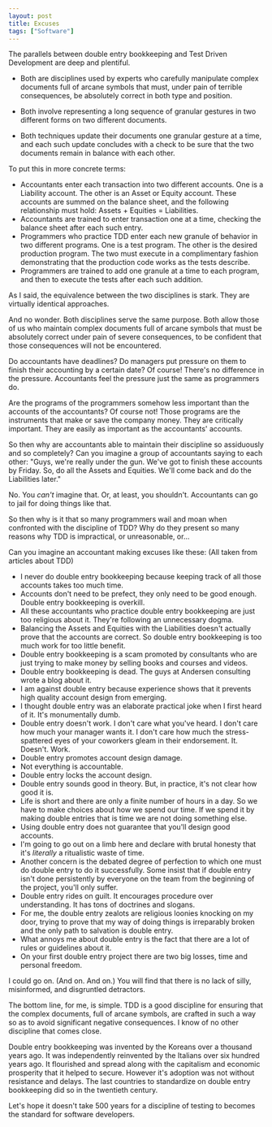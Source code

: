 ```yaml
---
layout: post
title: Excuses
tags: ["Software"]
---
```

The parallels between double entry bookkeeping and Test Driven Development are deep and plentiful.

 * Both are disciplines used by experts who carefully manipulate complex documents full of arcane symbols that must, under pain of terrible consequences, be absolutely correct in both type and position. 
 
 * Both involve representing a long sequence of granular gestures in two different forms on two different documents.
 
 * Both techniques update their documents one granular gesture at a time, and each such update concludes with a check to be sure that the two documents remain in balance with each other.
 
To put this in more concrete terms:

* Accountants enter each transaction into two different accounts.  One is a Liability account.  The other is an Asset or Equity account.  These accounts are summed on the balance sheet, and the following relationship must hold:  Assets + Equities = Liabilities. 
* Accountants are trained to enter transaction one at a time, checking the balance sheet after each such entry.
* Programmers who practice TDD enter each new granule of behavior in two different programs.  One is a test program.  The other is the desired production program.  The two must execute in a complimentary fashion demonstrating that the production code works as the tests describe.
* Programmers are trained to add one granule at a time to each program, and then to execute the tests after each such addition.

As I said, the equivalence between the two disciplines is stark.  They are virtually identical approaches.  

And no wonder.  Both disciplines serve the same purpose.  Both allow those of us who maintain complex documents full of arcane symbols that must be absolutely correct under pain of severe consequences, to be confident that those consequences will not be encountered.

Do accountants have deadlines?  Do managers put pressure on them to finish their accounting by a certain date?  Of course!  There's no difference in the pressure.  Accountants feel the pressure just the same as programmers do.

Are the programs of the programmers somehow less important than the accounts of the accountants?  Of course not!  Those programs are the instruments that make or save the company money.  They are critically important.  They are easily as important as the accountants' accounts.

So then why are accountants able to maintain their discipline so assiduously and so completely?  Can you imagine a group of accountants saying to each other: "Guys, we're really under the gun.  We've got to finish these accounts by Friday.  So, do all the Assets and Equities.  We'll come back and do the Liabilities later."

No.  You _can't_ imagine that.  Or, at least, you shouldn't.  Accountants can go to jail for doing things like that.

So then why is it that so many programmers wail and moan when confronted with the discipline of TDD?  Why do they present so many reasons why TDD is impractical, or unreasonable, or...

Can you imagine an accountant making excuses like these: (All taken from articles about TDD)

* I never do double entry bookkeeping because keeping track of all those accounts takes too much time.
* Accounts don't need to be prefect, they only need to be good enough.  Double entry bookkeeping is overkill.  
* All these accountants who practice double entry bookkeeping are just too religious about it.  They're following an unnecessary dogma.  
* Balancing the Assets and Equities with the Liabilities doesn't actually prove that the accounts are correct.  So double entry bookkeeping is too much work for too little benefit.
* Double entry bookkeeping is a scam promoted by consultants who are just trying to make money by selling books and courses and videos.
* Double entry bookkeeping is dead.  The guys at Andersen consulting wrote a blog about it.
* I am against double entry because experience shows that it prevents high quality account design from emerging.
* I thought double entry was an elaborate practical joke when I first heard of it.  It's monumentally dumb.  
* Double entry doesn't work.  I don't care what you've heard.  I don't care how much your manager wants it.  I don't care how much the stress-spattered eyes of your coworkers gleam in their endorsement.  It. Doesn't. Work.
* Double entry promotes account design damage.
* Not everything is accountable.
* Double entry locks the account design.
* Double entry sounds good in theory.  But, in practice, it's not clear how good it is.
* Life is short and there are only a finite number of hours in a day.  So we have to make choices about how we spend our time.  If we spend it by making double entries that is time we are not doing something else.
* Using double entry does not guarantee that you'll design good accounts.
* I'm going to go out on a limb here and declare with brutal honesty that it's _literally_ a ritualistic waste of time.
* Another concern is the debated degree of perfection to which one must do double entry to do it successfully.  Some insist that if double entry isn't done persistently by everyone on the team from the beginning of the project, you'll only suffer. 
* Double entry rides on guilt.  It encourages procedure over understanding. It has tons of doctrines and slogans.
* For me, the double entry zealots are religious loonies knocking on my door, trying to prove that my way of doing things is irreparably broken and the only path to salvation is double entry. 
* What annoys me about double entry is the fact that there are a lot of rules or guidelines about it.
* On your first double entry project there are two big losses, time and personal freedom.

I could go on.  (And on.  And on.) You will find that there is no lack of silly, misinformed, and disgruntled detractors.

The bottom line, for me, is simple.  TDD is a good discipline for ensuring that the complex documents, full of arcane symbols, are crafted in such a way so as to avoid significant negative consequences.  I know of no other discipline that comes close.

Double entry bookkeeping was invented by the Koreans over a thousand years ago.  It was independently reinvented by the Italians over six hundred years ago.  It flourished and spread along with the capitalism and economic prosperity that it helped to secure.  However it's adoption was not without resistance and delays.  The last countries to standardize on double entry bookkeeping did so in the twentieth century.

Let's hope it doesn't take 500 years for a discipline of testing to becomes the standard for software developers.